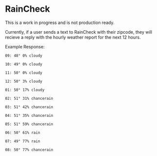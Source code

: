 # RainCheck

This is a work in progress and is not production ready.

Currently, if a user sends a text to RainCheck with their zipcode, they will recieve a reply with the hourly weather report for the next 12 hours.

Example Response:

```
09: 48° 0% cloudy

10: 49° 0% cloudy

11: 50° 0% cloudy

12: 50° 3% cloudy

01: 50° 17% cloudy

02: 51° 31% chancerain

03: 51° 42% chancerain

04: 51° 35% chancerain

05: 51° 59% chancerain

06: 50° 61% rain

07: 49° 77% rain

08: 50° 77% chancerain
```
